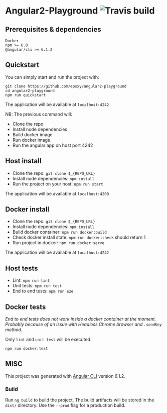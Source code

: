# Angular2-Playground ![Travis build](https://api.travis-ci.com/epsxy/angular2-playground.svg?branch=master)

## Prerequisites & dependencies

```
Docker
npm >= 6.0
@angular/cli >= 6.1.2
```

## Quickstart

You can simply start and run the project with:

```
git clone https://github.com/epsxy/angular2-playground
cd angular2-playground
npm run quickstart
```

The application will be available at `localhost:4242`

NB: The previous command will:
- Clone the repo
- Install node dependencies
- Build docker image
- Run docker image
- Run the angular app on host port 4242

## Host install

- Clone the repo: `git clone $_{REPO_URL}`
- Install node dependencies: `npm install`
- Run the project on your host: `npm run start`

The application will be available at `localhost:4200`

## Docker install

- Clone the repo: `git clone $_{REPO_URL}`
- Install node dependencies: `npm install`
- Build docker container: `npm run docker:build`
- Check docker install state: `npm run docker:check` should return 1
- Run project in docker: `npm run docker:serve`

The application will be available at `localhost:4242`

## Host tests

- Lint: `npm run lint`
- Unit tests: `npm run test`
- End to end tests: `npm run e2e`

## Docker tests
*End to end tests does not work inside a docker container at the moment. Probably because of an issue with Headless Chrome browser and `.sendKey` method.*

Only `lint` and `unit test` will be executed.

```
npm run docker:test
```

## MISC

This project was generated with [Angular CLI](https://github.com/angular/angular-cli) version 6.1.2.

### Build

Run `ng build` to build the project. The build artifacts will be stored in the `dist/` directory. Use the `--prod` flag for a production build.
